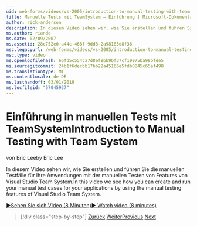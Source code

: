 ```yaml
---
uid: web-forms/videos/vs-2005/introduction-to-manual-testing-with-team-system
title: Manuelle Tests mit TeamSystem – Einführung | Microsoft-Dokumentation
author: rick-anderson
description: In diesem Video sehen wir, wie Sie erstellen und führen Sie die manuellen Testfälle für Ihre Anwendungen mit der manuellen Tests von Features von Visual Studio Team Syste...
ms.author: riande
ms.date: 02/09/2007
ms.assetid: 28c752e0-a44c-468f-9dd8-2a98185d8f36
msc.legacyurl: /web-forms/videos/vs-2005/introduction-to-manual-testing-with-team-system
msc.type: video
ms.openlocfilehash: 66fd5c554ca7d8ef8bb9bf37cf19975ba99bfde5
ms.sourcegitcommit: 24b1f6decbb17bb22a45166e5fdb0845c65af498
ms.translationtype: MT
ms.contentlocale: de-DE
ms.lasthandoff: 03/01/2019
ms.locfileid: "57045937"
---
```

<a name="introduction-to-manual-testing-with-team-system"></a><span data-ttu-id="4454e-103">Einführung in manuellen Tests mit TeamSystem</span><span class="sxs-lookup"><span data-stu-id="4454e-103">Introduction to Manual Testing with Team System</span></span>
====================
<span data-ttu-id="4454e-104">von Eric Lee</span><span class="sxs-lookup"><span data-stu-id="4454e-104">by Eric Lee</span></span>

<span data-ttu-id="4454e-105">In diesem Video sehen wir, wie Sie erstellen und führen Sie die manuellen Testfälle für Ihre Anwendungen mit der manuellen Testen von Features von Visual Studio Team System.</span><span class="sxs-lookup"><span data-stu-id="4454e-105">In this video we see how you can create and run your manual test cases for your applications by using the manual testing features of Visual Studio Team System.</span></span>

[<span data-ttu-id="4454e-106">&#9654;Sehen Sie sich Video (8 Minuten)</span><span class="sxs-lookup"><span data-stu-id="4454e-106">&#9654; Watch video (8 minutes)</span></span>](https://channel9.msdn.com/Blogs/ASP-NET-Site-Videos/introduction-to-manual-testing-with-team-system)

> [!div class="step-by-step"]
> <span data-ttu-id="4454e-107">[Zurück](introduction-to-load-testing-web-applications-with-team-system.md)
> [Weiter](introduction-to-managing-and-running-tests-with-team-system.md)</span><span class="sxs-lookup"><span data-stu-id="4454e-107">[Previous](introduction-to-load-testing-web-applications-with-team-system.md)
[Next](introduction-to-managing-and-running-tests-with-team-system.md)</span></span>
